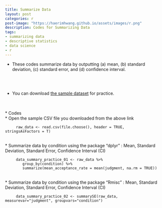 ```yaml
---
title: Summarize Data
layout: post
categories: r
post-image: "https://haerimhwang.github.io/assets/images/r.png"
description: Codes for Summarizing Data
tags:
- summarizing data
- descriptive statistics
- data science 
- r
---
```

* These codes summarize data by outputting (a) mean, (b) standard deviation, (c) standard error, and (d) confidence interval.  
<br>   
<br>

* You can download [the sample dataset](https://haerimhwang.github.io/assets/data/CSV_judgment_data.csv) for practice.  
<br> 
<br> 
* Codes
<br>    
   * Open the sample CSV file you downloaded from the above link
        
         raw_data <- read.csv(file.choose(), header = TRUE, stringsAsFactors = T)
         
   <br>
   * Summarize data by condition using the package “dplyr” : Mean, Standard Deviation, Standard Error, Confidence Interval (CI)
        
         data_summary_practice_01 <- raw_data %>%
            group_by(condition) %>%
            summarize(mean_acceptance_rate = mean(judgment, na.rm = TRUE))   
            
   <br>
   * Summarize data by condition using the package “Rmisc” : Mean, Standard Deviation, Standard Error, Confidence Interval (CI)
        
         data_summary_practice_02 <- summarySE(raw_data, measurevar="judgment", groupvars="condition") 
            
<br> 
<br> 
